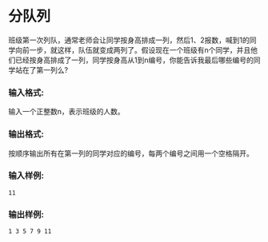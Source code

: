 # 分队列
班级第一次列队，通常老师会让同学按身高排成一列，然后1、2报数，喊到1的同学向前一步，就这样，队伍就变成两列了。假设现在一个班级有n个同学，并且他们已经按身高排成了一列，同学按身高从1到n编号，你能告诉我最后哪些编号的同学站在了第一列么?

### 输入格式:
输入一个正整数n，表示班级的人数。

### 输出格式:
按顺序输出所有在第一列的同学对应的编号，每两个编号之间用一个空格隔开。

### 输入样例:
```
11
```
### 输出样例:
```
1 3 5 7 9 11
```